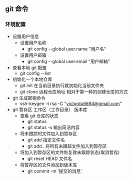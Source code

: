 ## git 命令

### 环境配置

- 设置用户信息
  - 设置用户名称
    - git config --global user.name "用户名"
  - 设置用户邮箱
    - git config --global user.email "用户邮箱"
- 查看本地 git 配置
  - git config --list
- 初始化一个本地仓库
  - git init 在当前目录执行就初始化当前文件夹
  - git clone 远程仓库地址 相对于第一种的创建仓库的方式
- git 生成密钥命令
  - ssh-keygen -t rsa -C "victordu6694@gmail.com"
- git 暂存区 工作区（工作目录） 版本库
  - 查看 git 仓库的状态
    - git status
    - git status -s 输出简洁内容
  - 将未跟踪的文件加入到暂存区
    - git add 指定文件名
    - git add . 将所有未跟踪文件加入到暂存区
  - 将加入到暂存区的文件恢复致未跟踪状态(取消暂存)
    - git reset HEAD 文件名
  - 将暂存区的文件添加到版本库
    - git commit -m '提交的消息'
